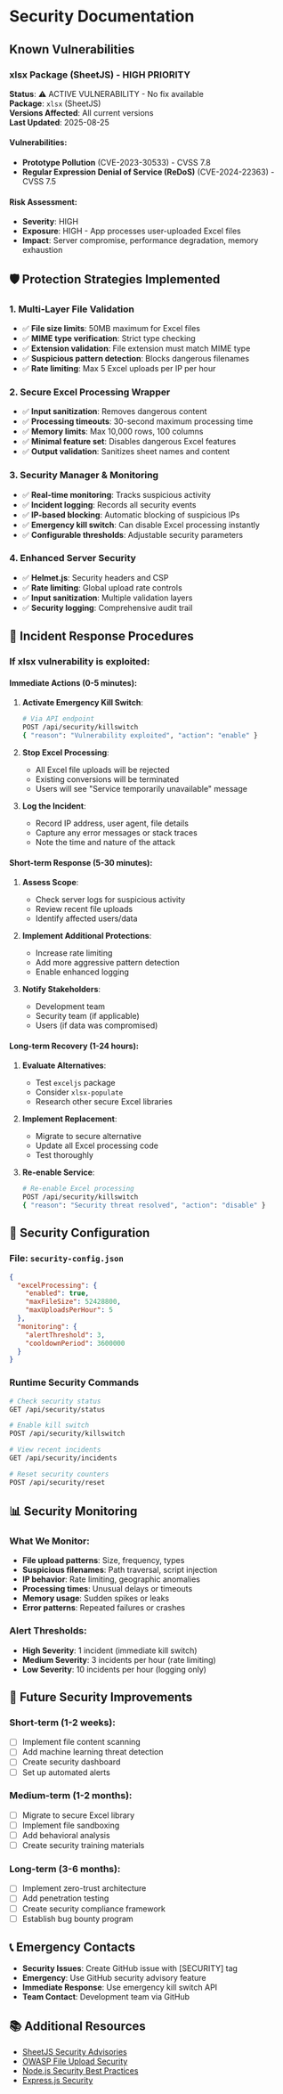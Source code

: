 # Security Documentation

## Known Vulnerabilities

### xlsx Package (SheetJS) - HIGH PRIORITY

**Status**: ⚠️ ACTIVE VULNERABILITY - No fix available  
**Package**: `xlsx` (SheetJS)  
**Versions Affected**: All current versions  
**Last Updated**: 2025-08-25  

#### Vulnerabilities:
- **Prototype Pollution** (CVE-2023-30533) - CVSS 7.8
- **Regular Expression Denial of Service (ReDoS)** (CVE-2024-22363) - CVSS 7.5

#### Risk Assessment:
- **Severity**: HIGH
- **Exposure**: HIGH - App processes user-uploaded Excel files
- **Impact**: Server compromise, performance degradation, memory exhaustion

## 🛡️ Protection Strategies Implemented

### **1. Multi-Layer File Validation**
- ✅ **File size limits**: 50MB maximum for Excel files
- ✅ **MIME type verification**: Strict type checking
- ✅ **Extension validation**: File extension must match MIME type
- ✅ **Suspicious pattern detection**: Blocks dangerous filenames
- ✅ **Rate limiting**: Max 5 Excel uploads per IP per hour

### **2. Secure Excel Processing Wrapper**
- ✅ **Input sanitization**: Removes dangerous content
- ✅ **Processing timeouts**: 30-second maximum processing time
- ✅ **Memory limits**: Max 10,000 rows, 100 columns
- ✅ **Minimal feature set**: Disables dangerous Excel features
- ✅ **Output validation**: Sanitizes sheet names and content

### **3. Security Manager & Monitoring**
- ✅ **Real-time monitoring**: Tracks suspicious activity
- ✅ **Incident logging**: Records all security events
- ✅ **IP-based blocking**: Automatic blocking of suspicious IPs
- ✅ **Emergency kill switch**: Can disable Excel processing instantly
- ✅ **Configurable thresholds**: Adjustable security parameters

### **4. Enhanced Server Security**
- ✅ **Helmet.js**: Security headers and CSP
- ✅ **Rate limiting**: Global upload rate controls
- ✅ **Input sanitization**: Multiple validation layers
- ✅ **Security logging**: Comprehensive audit trail

## 🚨 Incident Response Procedures

### **If xlsx vulnerability is exploited:**

#### **Immediate Actions (0-5 minutes):**
1. **Activate Emergency Kill Switch**:
   ```bash
   # Via API endpoint
   POST /api/security/killswitch
   { "reason": "Vulnerability exploited", "action": "enable" }
   ```

2. **Stop Excel Processing**:
   - All Excel file uploads will be rejected
   - Existing conversions will be terminated
   - Users will see "Service temporarily unavailable" message

3. **Log the Incident**:
   - Record IP address, user agent, file details
   - Capture any error messages or stack traces
   - Note the time and nature of the attack

#### **Short-term Response (5-30 minutes):**
1. **Assess Scope**:
   - Check server logs for suspicious activity
   - Review recent file uploads
   - Identify affected users/data

2. **Implement Additional Protections**:
   - Increase rate limiting
   - Add more aggressive pattern detection
   - Enable enhanced logging

3. **Notify Stakeholders**:
   - Development team
   - Security team (if applicable)
   - Users (if data was compromised)

#### **Long-term Recovery (1-24 hours):**
1. **Evaluate Alternatives**:
   - Test `exceljs` package
   - Consider `xlsx-populate`
   - Research other secure Excel libraries

2. **Implement Replacement**:
   - Migrate to secure alternative
   - Update all Excel processing code
   - Test thoroughly

3. **Re-enable Service**:
   ```bash
   # Re-enable Excel processing
   POST /api/security/killswitch
   { "reason": "Security threat resolved", "action": "disable" }
   ```

## 🔧 Security Configuration

### **File: `security-config.json`**
```json
{
  "excelProcessing": {
    "enabled": true,
    "maxFileSize": 52428800,
    "maxUploadsPerHour": 5
  },
  "monitoring": {
    "alertThreshold": 3,
    "cooldownPeriod": 3600000
  }
}
```

### **Runtime Security Commands**
```bash
# Check security status
GET /api/security/status

# Enable kill switch
POST /api/security/killswitch

# View recent incidents
GET /api/security/incidents

# Reset security counters
POST /api/security/reset
```

## 📊 Security Monitoring

### **What We Monitor:**
- **File upload patterns**: Size, frequency, types
- **Suspicious filenames**: Path traversal, script injection
- **IP behavior**: Rate limiting, geographic anomalies
- **Processing times**: Unusual delays or timeouts
- **Memory usage**: Sudden spikes or leaks
- **Error patterns**: Repeated failures or crashes

### **Alert Thresholds:**
- **High Severity**: 1 incident (immediate kill switch)
- **Medium Severity**: 3 incidents per hour (rate limiting)
- **Low Severity**: 10 incidents per hour (logging only)

## 🚀 Future Security Improvements

### **Short-term (1-2 weeks):**
- [ ] Implement file content scanning
- [ ] Add machine learning threat detection
- [ ] Create security dashboard
- [ ] Set up automated alerts

### **Medium-term (1-2 months):**
- [ ] Migrate to secure Excel library
- [ ] Implement file sandboxing
- [ ] Add behavioral analysis
- [ ] Create security training materials

### **Long-term (3-6 months):**
- [ ] Implement zero-trust architecture
- [ ] Add penetration testing
- [ ] Create security compliance framework
- [ ] Establish bug bounty program

## 📞 Emergency Contacts

- **Security Issues**: Create GitHub issue with [SECURITY] tag
- **Emergency**: Use GitHub security advisory feature
- **Immediate Response**: Use emergency kill switch API
- **Team Contact**: Development team via GitHub

## 📚 Additional Resources

- [SheetJS Security Advisories](https://cdn.sheetjs.com/advisories/)
- [OWASP File Upload Security](https://owasp.org/www-community/vulnerabilities/Unrestricted_File_Upload)
- [Node.js Security Best Practices](https://nodejs.org/en/docs/guides/security/)
- [Express.js Security](https://expressjs.com/en/advanced/best-practices-security.html)
